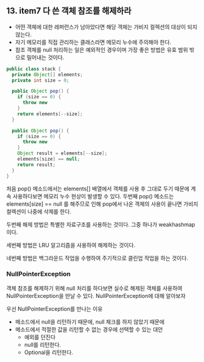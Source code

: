 ## 13. item7 다 쓴 객체 참조를 해제하라

- 어떤 객체에 대한 레퍼런스가 남아았다면 해당 객체는 가비지 컬렉션의 대상이 되지 않는다.
- 자기 메모리를 직접 관리하는 클래스라면 메모리 누수에 주의해야 한다.
- 참조 객체를 null 처리하는 일은 예외적인 경우이며 가장 좋은 방법은 유효 범위 밖으로 밀어내는 것이다.

````java
public class stack {
  private Object[] elements;
  private int size = 0;

  public Object pop() {
    if (size == 0) {
      throw new
    }
    return elements[--size];
  }

  public Object pop() {
    if (size == 0) {
      throw new
    }
    Object result = elements[--size];
    elements[size] == null;
    return result;
  }
}
````

처음 pop() 메소드에서는 elements[] 배열에서 객체를 사용 후 그대로 두기 때문에 계속 사용하다보면 메모리 누수 현상이 발생할 수 있다.
두번째 pop() 메소드는 elements[size] == null 를 해주므로 인해 pop에서 나온 객체의 사용이 끝나면 가비지 컬렉션이 나중에 삭제를 한다.

두번째 해제 방법은 특별한 자료구조를 사용하는 것이다. 
그중 하나가 weakhashmap 이다.

세번째 방법은 LRU 알고리즘을 사용하여 해제하는 것이다.

네번째 방법은 백그라운드 작업을 수행하여 주기적으로 클린업 작업을 하는 것이다.

### NullPointerException
객체 참조를 해제하기 위해 null 처리를 하다보면 실수로 해제된 객체를 사용하여 NullPointerException을 만날 수 있다.
NullPointerException에 대해 알아보자

우선 NullPointerException를 만나는 이유
- 메소드에서 null을 리턴하기 때문에, null 체크를 하지 않았기 때문에
- 메소드에서 적절한 값을 리턴할 수 없는 경우에 선택할 수 있는 대안
  - 예외를 던진다
  - null를 리턴한다.
  - Optional을 리턴한다.
 

